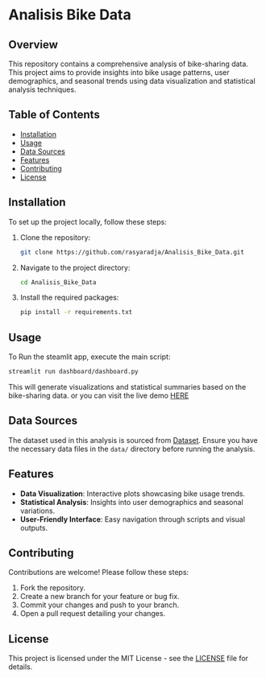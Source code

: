 # Analisis Bike Data

## Overview

This repository contains a comprehensive analysis of bike-sharing data. This project aims to provide insights into bike usage patterns, user demographics, and seasonal trends using data visualization and statistical analysis techniques.

## Table of Contents

-   [Installation](#installation)
-   [Usage](#usage)
-   [Data Sources](#data-sources)
-   [Features](#features)
-   [Contributing](#contributing)
-   [License](#license)

## Installation

To set up the project locally, follow these steps:

1. Clone the repository:
    ```bash
    git clone https://github.com/rasyaradja/Analisis_Bike_Data.git
    ```
2. Navigate to the project directory:
    ```bash
    cd Analisis_Bike_Data
    ```
3. Install the required packages:
    ```bash
    pip install -r requirements.txt
    ```

## Usage

To Run the steamlit app, execute the main script:

```bash
streamlit run dashboard/dashboard.py
```

This will generate visualizations and statistical summaries based on the bike-sharing data.
or you can visit the live demo [HERE](https://bikesharingrasya.streamlit.app/)

## Data Sources

The dataset used in this analysis is sourced from [Dataset](https://www.kaggle.com/datasets/lakshmi25npathi/bike-sharing-dataset). Ensure you have the necessary data files in the `data/` directory before running the analysis.

## Features

-   **Data Visualization**: Interactive plots showcasing bike usage trends.
-   **Statistical Analysis**: Insights into user demographics and seasonal variations.
-   **User-Friendly Interface**: Easy navigation through scripts and visual outputs.

## Contributing

Contributions are welcome! Please follow these steps:

1. Fork the repository.
2. Create a new branch for your feature or bug fix.
3. Commit your changes and push to your branch.
4. Open a pull request detailing your changes.

## License

This project is licensed under the MIT License - see the [LICENSE](LICENSE) file for details.
